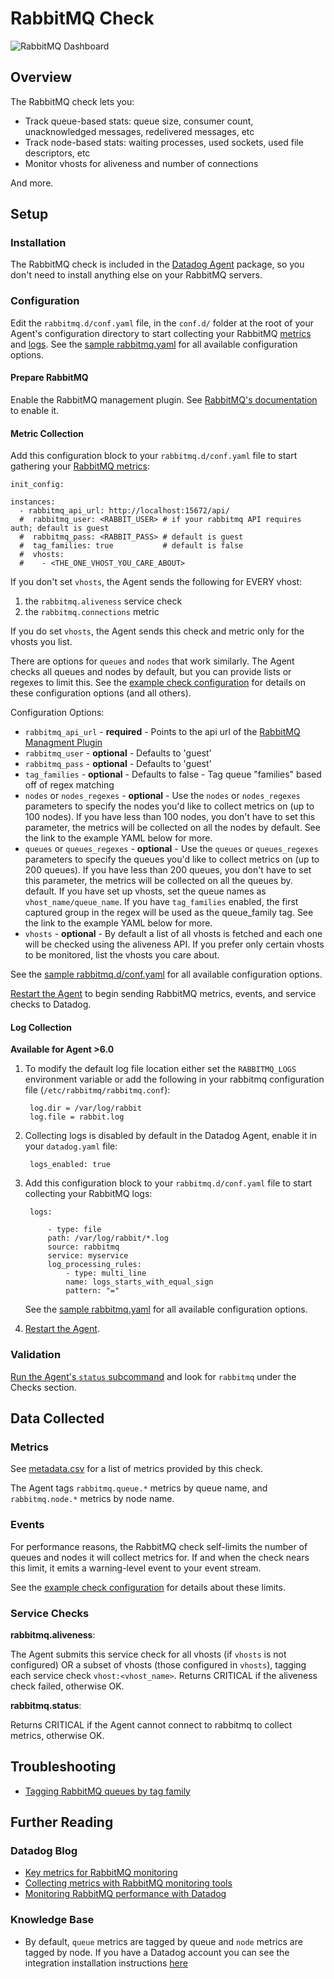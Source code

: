 # RabbitMQ Check

![RabbitMQ Dashboard][13]

## Overview

The RabbitMQ check lets you:

* Track queue-based stats: queue size, consumer count, unacknowledged messages, redelivered messages, etc
* Track node-based stats: waiting processes, used sockets, used file descriptors, etc
* Monitor vhosts for aliveness and number of connections

And more.
## Setup
### Installation

The RabbitMQ check is included in the [Datadog Agent][1] package, so you don't need to install anything else on your RabbitMQ servers.

### Configuration

Edit the `rabbitmq.d/conf.yaml` file, in the `conf.d/` folder at the root of your Agent's configuration directory to start collecting your RabbitMQ [metrics](#metric-collection) and [logs](#log-collection). See the [sample rabbitmq.yaml][3] for all available configuration options.

#### Prepare RabbitMQ

Enable the RabbitMQ management plugin. See [RabbitMQ's documentation][2] to enable it.

#### Metric Collection

Add this configuration block to your `rabbitmq.d/conf.yaml` file to start gathering your [RabbitMQ metrics](#metrics):

    init_config:

    instances:
      - rabbitmq_api_url: http://localhost:15672/api/
      #  rabbitmq_user: <RABBIT_USER> # if your rabbitmq API requires auth; default is guest
      #  rabbitmq_pass: <RABBIT_PASS> # default is guest
      #  tag_families: true           # default is false
      #  vhosts:
      #    - <THE_ONE_VHOST_YOU_CARE_ABOUT>


If you don't set `vhosts`, the Agent sends the following for EVERY vhost:

1. the `rabbitmq.aliveness` service check
2. the `rabbitmq.connections` metric

If you do set `vhosts`, the Agent sends this check and metric only for the vhosts you list.

There are options for `queues` and `nodes` that work similarly. The Agent checks all queues and nodes by default, but you can provide lists or regexes to limit this. See the [example check configuration][3] for details on these configuration options (and all others).

Configuration Options:

* `rabbitmq_api_url` - **required** - Points to the api url of the [RabbitMQ Managment Plugin][4]
* `rabbitmq_user` - **optional** - Defaults to 'guest'
* `rabbitmq_pass` - **optional** - Defaults to 'guest'
* `tag_families` - **optional** - Defaults to false - Tag queue "families" based off of regex matching
* `nodes` or `nodes_regexes` - **optional** - Use the `nodes` or `nodes_regexes` parameters to specify the nodes you'd like to collect metrics on (up to 100 nodes). If you have less than 100 nodes, you don't have to set this parameter, the metrics will be collected on all the nodes by default. See the link to the example YAML below for more.
* `queues` or `queues_regexes` - **optional** - Use the `queues` or `queues_regexes` parameters to specify the queues you'd like to collect metrics on (up to 200 queues). If you have less than 200 queues, you don't have to set this parameter, the metrics will be collected on all the queues by. default. If you have set up vhosts, set the queue names as `vhost_name/queue_name`. If you have `tag_families` enabled, the first captured group in the regex will be used as the queue_family tag.  See the link to the example YAML below for more.
* `vhosts` - **optional** - By default a list of all vhosts is fetched and each one will be checked using the aliveness API. If you prefer only certain vhosts to be monitored, list the vhosts you care about.

See the [sample rabbitmq.d/conf.yaml][3] for all available configuration options.

[Restart the Agent][5] to begin sending RabbitMQ metrics, events, and service checks to Datadog.

#### Log Collection

**Available for Agent >6.0**

1. To modify the default log file location either set the `RABBITMQ_LOGS` environment variable or add the following in your rabbitmq configuration file (`/etc/rabbitmq/rabbitmq.conf`):

        log.dir = /var/log/rabbit
        log.file = rabbit.log

2. Collecting logs is disabled by default in the Datadog Agent, enable it in your `datadog.yaml` file:

        logs_enabled: true

3. Add this configuration block to your `rabbitmq.d/conf.yaml` file to start collecting your RabbitMQ logs:

        logs:

            - type: file
            path: /var/log/rabbit/*.log
            source: rabbitmq
            service: myservice
            log_processing_rules:
                - type: multi_line
                name: logs_starts_with_equal_sign
                pattern: "="

    See the [sample rabbitmq.yaml][3] for all available configuration options.

4. [Restart the Agent][5].

### Validation

[Run the Agent's `status` subcommand][6] and look for `rabbitmq` under the Checks section.

## Data Collected
### Metrics

See [metadata.csv][7] for a list of metrics provided by this check.

The Agent tags `rabbitmq.queue.*` metrics by queue name, and `rabbitmq.node.*` metrics by node name.

### Events

For performance reasons, the RabbitMQ check self-limits the number of queues and nodes it will collect metrics for. If and when the check nears this limit, it emits a warning-level event to your event stream.

See the [example check configuration][3] for details about these limits.

### Service Checks

**rabbitmq.aliveness**:

The Agent submits this service check for all vhosts (if `vhosts` is not configured) OR a subset of vhosts (those configured in `vhosts`), tagging each service check `vhost:<vhost_name>`. Returns CRITICAL if the aliveness check failed, otherwise OK.

**rabbitmq.status**:

Returns CRITICAL if the Agent cannot connect to rabbitmq to collect metrics, otherwise OK.

## Troubleshooting

* [Tagging RabbitMQ queues by tag family][8]

## Further Reading
### Datadog Blog
* [Key metrics for RabbitMQ monitoring][9]
* [Collecting metrics with RabbitMQ monitoring tools][10]
* [Monitoring RabbitMQ performance with Datadog][11]

### Knowledge Base
* By default, `queue` metrics are tagged by queue and `node` metrics are tagged by node. If you have a Datadog account you can see the integration installation instructions [here][12]


[1]: https://app.datadoghq.com/account/settings#agent
[2]: https://www.rabbitmq.com/management.html
[3]: https://github.com/DataDog/integrations-core/blob/master/rabbitmq/datadog_checks/rabbitmq/data/conf.yaml.example
[4]: https://www.rabbitmq.com/management.html
[5]: https://docs.datadoghq.com/agent/faq/agent-commands/#start-stop-restart-the-agent
[6]: https://docs.datadoghq.com/agent/faq/agent-commands/#agent-status-and-information
[7]: https://github.com/DataDog/integrations-core/blob/master/rabbitmq/metadata.csv
[8]: https://docs.datadoghq.com/integrations/faq/tagging-rabbitmq-queues-by-tag-family
[9]: https://www.datadoghq.com/blog/rabbitmq-monitoring/
[10]: https://www.datadoghq.com/blog/rabbitmq-monitoring-tools/
[11]: https://www.datadoghq.com/blog/monitoring-rabbitmq-performance-with-datadog/
[12]: https://app.datadoghq.com/account/settings#integrations/rabbitmq
[13]: https://raw.githubusercontent.com/DataDog/documentation/master/src/images/integrations/rabbitmq/rabbitmqdashboard.png
